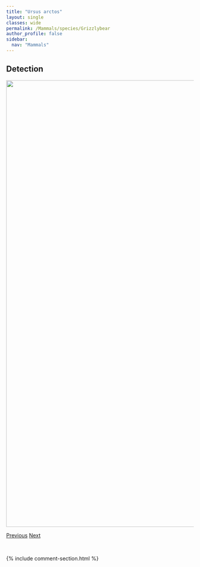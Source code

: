 ```yaml
---
title: "Ursus arctos"
layout: single
classes: wide
permalink: /Mammals/species/Grizzlybear
author_profile: false
sidebar:
  nav: "Mammals"
---
```


<h2>Detection</h2>

<a href="https://drive.google.com/uc?export=view&id=1mMeLyosH5ovWpaPn5nxr1UM384AaJP9q">
<img src="https://drive.google.com/uc?export=view&id=1mMeLyosH5ovWpaPn5nxr1UM384AaJP9q" height = "1200" width = "800">
</a>


<a href="/DevelopmentWebsite/Mammals/species/GrayWolf" class="pagination--pager" title="Canis lupus">Previous</a> <a href="/DevelopmentWebsite/Mammals/species/Groundhog" class="pagination--pager" title="Marmota monax">Next</a>

<p>&nbsp;</p>

{% include comment-section.html %}
